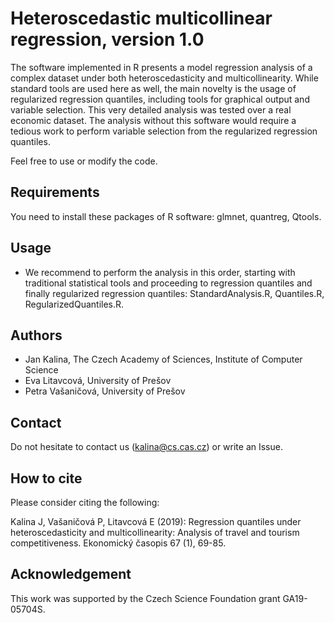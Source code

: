 ﻿# Heteroscedastic multicollinear regression, version 1.0

The software implemented in R presents a model regression analysis of
a complex dataset under both heteroscedasticity and multicollinearity.
While standard tools are used here as well, the main novelty
is the usage of regularized regression quantiles, including tools
for graphical output and variable selection. This very detailed analysis
was tested over a real economic dataset. The analysis without this 
software would require a tedious work to perform variable selection
from the regularized regression quantiles.

Feel free to use or modify the code.

## Requirements

You need to install these packages of R software: glmnet, quantreg, Qtools.

## Usage

* We recommend to perform the analysis in this order, starting with traditional statistical tools and proceeding to regression quantiles and
finally regularized regression quantiles: StandardAnalysis.R, Quantiles.R, RegularizedQuantiles.R.

## Authors
  * Jan Kalina, The Czech Academy of Sciences, Institute of Computer Science
  * Eva Litavcová, University of Prešov
  * Petra Vašaničová, University of Prešov

## Contact

Do not hesitate to contact us (kalina@cs.cas.cz) or write an Issue.

## How to cite

Please consider citing the following:

Kalina J, Vašaničová P, Litavcová E (2019): Regression quantiles under heteroscedasticity and multicollinearity: Analysis of travel and tourism
competitiveness. Ekonomický časopis 67 (1), 69-85.

## Acknowledgement

This work was supported by the Czech Science Foundation grant GA19-05704S.